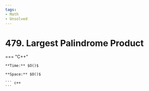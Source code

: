 ```yaml
---
tags:
- Math
- Unsolved
---
```



# 479. Largest Palindrome Product

=== "C++"

    **Time:** $O()$

    **Space:** $O()$

    ``` c++
    ```
